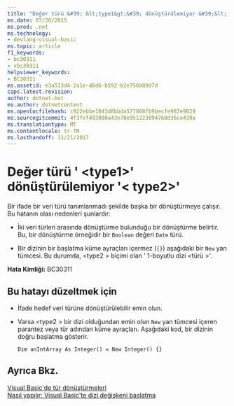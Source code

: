 ```yaml
---
title: "Değer türü &#39; &lt;type1&gt;&#39; dönüştürülemiyor &#39;&lt; type2&gt;&#39;"
ms.date: 07/20/2015
ms.prod: .net
ms.technology:
- devlang-visual-basic
ms.topic: article
f1_keywords:
- bc30311
- vbc30311
helpviewer_keywords:
- BC30311
ms.assetid: e3a513d4-2a1e-46d6-b592-b2e756b89d7d
caps.latest.revision: 
author: dotnet-bot
ms.author: dotnetcontent
ms.openlocfilehash: c922ebbe1843d8bbda577868fb9becfe987e9029
ms.sourcegitcommit: 4f3fef493080a43e70e951223894768d36ce430a
ms.translationtype: MT
ms.contentlocale: tr-TR
ms.lasthandoff: 11/21/2017
---
```

# <a name="value-of-type-39lttype1gt39-cannot-be-converted-to-39lttype2gt39"></a>Değer türü &#39; &lt;type1&gt;&#39; dönüştürülemiyor &#39;&lt; type2&gt;&#39;
Bir ifade bir veri türü tanımlanmadı şekilde başka bir dönüştürmeye çalışır. Bu hatanın olası nedenleri şunlardır:  
  
-   İki veri türleri arasında dönüştürme bulunduğu bir dönüştürme belirtir. Bu, bir dönüştürme örneğidir bir `Boolean` değeri `Date` türü.  
  
-   Bir dizinin bir başlatma küme ayraçları içermez (`{}`) aşağıdaki bir `New` yan tümcesi. Bu durumda, \<type2 > biçimi olan ' 1-boyutlu dizi \<türü >'.  
  
 **Hata Kimliği:** BC30311  
  
## <a name="to-correct-this-error"></a>Bu hatayı düzeltmek için  
  
-   İfade hedef veri türüne dönüştürülebilir emin olun.  
  
-   Varsa \<type2 > bir dizi olduğundan emin olun `New` yan tümcesi içeren parantez veya tür adından küme ayraçları. Aşağıdaki kod, bir dizinin doğru başlatma gösterir.  
  
    ```  
    Dim anIntArray As Integer() = New Integer() {}  
    ```  
  
## <a name="see-also"></a>Ayrıca Bkz.  
 [Visual Basic'de tür dönüştürmeleri](../../visual-basic/programming-guide/language-features/data-types/type-conversions.md)  
 [Nasıl yapılır: Visual Basic'te dizi değişkeni başlatma](../../visual-basic/programming-guide/language-features/arrays/how-to-initialize-an-array-variable.md)
